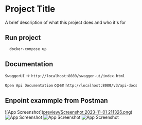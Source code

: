 
# Project Title

A brief description of what this project does and who it's for




## Run project

```bash
  docker-compose up

```
    
## Documentation

`SwaggerUI` ->  `http://localhost:8080/swagger-ui/index.html`

`Open Api Documentation` open `http://localhost:8080/v3/api-docs`

## Enpoint exammple from Postman 

![App Screenshot]([preview/Screenshot 2023-11-01 211326.png](https://github.com/Do1ore/candidate-management/blob/master/preview/Screenshot%202023-11-01%20211326.png?raw=true))
![App Screenshot](https://via.placeholder.com/468x300?text=App+Screenshot+Here)
![App Screenshot](https://via.placeholder.com/468x300?text=App+Screenshot+Here)
![App Screenshot](https://via.placeholder.com/468x300?text=App+Screenshot+Here)
